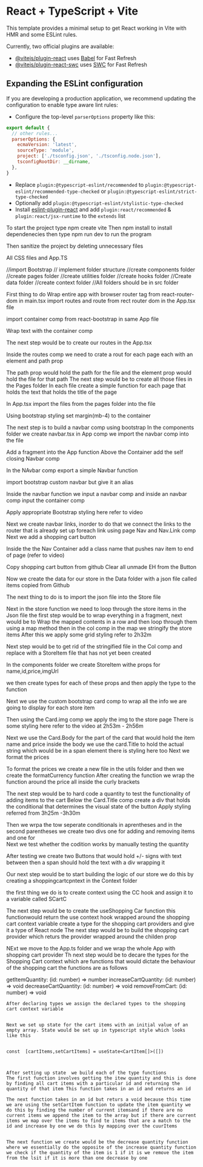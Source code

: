 # React + TypeScript + Vite

This template provides a minimal setup to get React working in Vite with HMR and some ESLint rules.

Currently, two official plugins are available:

- [@vitejs/plugin-react](https://github.com/vitejs/vite-plugin-react/blob/main/packages/plugin-react/README.md) uses [Babel](https://babeljs.io/) for Fast Refresh
- [@vitejs/plugin-react-swc](https://github.com/vitejs/vite-plugin-react-swc) uses [SWC](https://swc.rs/) for Fast Refresh

## Expanding the ESLint configuration

If you are developing a production application, we recommend updating the configuration to enable type aware lint rules:

- Configure the top-level `parserOptions` property like this:

```js
export default {
  // other rules...
  parserOptions: {
    ecmaVersion: 'latest',
    sourceType: 'module',
    project: ['./tsconfig.json', './tsconfig.node.json'],
    tsconfigRootDir: __dirname,
  },
}
```

- Replace `plugin:@typescript-eslint/recommended` to `plugin:@typescript-eslint/recommended-type-checked` or `plugin:@typescript-eslint/strict-type-checked`
- Optionally add `plugin:@typescript-eslint/stylistic-type-checked`
- Install [eslint-plugin-react](https://github.com/jsx-eslint/eslint-plugin-react) and add `plugin:react/recommended` & `plugin:react/jsx-runtime` to the `extends` list


To start the project type npm create vite
 Then npm install to install dependenecies 
 then type npm run dev to run the program 

 Then sanitize the project by deleting unnecessary files


 All CSS files and App.TS

 
//import Bootstrap
// implement folder structure
//create components folder
//create pages folder
//create utilities folder
//create hooks folder
//Create data folder
//create context folder
//All folders should be in src folder


First thing to do 
Wrap entire app with browser router tag from react-router-dom in main.tsx
import routes and route from rect router dom in the App.tsx file

import container comp from react-bootstrap in same App file

Wrap text with the container comp

The next step would be to create our routes in the App.tsx 

Inside the routes comp we need to crate a rout for each page each with an element and path prop

The path prop would hold the path for the file and the element prop would hold the file for that path
The next step would be to create all those files in the Pages folder
In each file create a simple function for each page that holds the text that holds the title of the page

In App.tsx import the files from the pages folder into the file

Using bootstrap styling set margin(mb-4) to the container

The next step is to build a navbar comp using bootstrap
In the components folder we create navbar.tsx
in App comp we import the navbar comp into the file


Add a fragment into the App function
 Above the Container add the self closing Navbar comp


 In the NAvbar comp export a simple Navbar function

 import bootstrap custom navbar but give it an alias 

 Inside the navbar function we input a navbar comp and inside an navbar comp input the container comp
 
 Apply appropriate Bootstrap styling here 
 refer to video
 

 Next we create navbar links, inorder to do that  we connect the links to the router that is already set up foreach link using page Nav and Nav.Link comp
 Next we add a shopping cart button

 Inside the the Nav Container add a class name that pushes nav item to end of page
(refer to video)

Copy shopping cart button from github
Clear all unmade EH from the Button 

Now we create the data for our store in the Data folder with a json file called items copied from Github

The next thing to do is to import the json file into the Store file 

Next in the store function
we need to loop through the store items in the Json file the first step would be to wrap everything in a fragment, next would be to Wrap the mapped contents in a row and then loop through them using a map method then in the col comp in the map we stringify the store items
After this we apply some grid styling refer to 2h32m 

Next step would be to get rid of the stringified file in the Col comp and replace with a StoreItem file that has not yet been created 

In the components folder we create StoreItem withe props for name,id,price,imgUrl

we then create types for each of these props and then apply the type to the function


Next we use the custom bootstrap card comp to wrap all the info we are going to display for each store item

Then using the Card.img comp we apply the img to the store page
There is some styling here refer to the video at 
2h53m - 2h56m

Next we use the Card.Body for the part of the card that would hold the item name and price inside the body we use the card.Title to hold the actual string which would be in a span element there is styling here too
Next we format the prices 

To format the prices we create a new file in the utils folder and then we create the formatCurrency function 
After creating the function we wrap the function around the price all inside the curly brackets

The next step would be to hard code a quantity to test the functionality of adding items to the cart
Below the Card.Title comp create a div that holds the conditional that determines the visual state of the button
Apply styling referred from 3h25m -3h30m

Then we wrpa the tow seperate conditionals in aprentheses and in the second parentheses we create two divs one for adding and removing items and one for  
Next we test whether the codition works by manually testing the quantity

After testing we create two Buttons that would hold +/- signs with text between then a span should hold the text with a div wrapping it 

Our next step would be to start building the logic of our store we do this by creating a shoppingcartcpntext in the Context folder

the first thing we do is to create context using the CC hook and assign it to a variable called SCartC

The next step would be to create the useShopping Car function this functionwould return the use context hook wrapped around the shopping cart context variable
create a type for the shopping cart providers and give it a type of React node
The next step would be to build the shopping cart provider which returs the provider wrapped around the childen prop

NExt we move to the App.ts folder and we wrap the whole App with shopping cart provider
Th next step would be to decare the types for the Shopping Cart context which are functions that would dictate the behaviour of the shopping cart the functions are as follows 

getItemQuantity: (id: number) => number
    increaseCartQuantity: (id: number) => void
    decreaseCartQuantity: (id: number) => void
    removeFromCart: (id: number) => void
    

    After declaring types we assign the declared types to the shopping cart context variable


    Next we set up state for the cart items with an initial value of an empty array. State would be set up in typescript style which looks like this


    const  [cartItems,setCartItems] = useState<CartItem[]>([])



    After setting up state  we build each of the type functions 
    The first function involves getting the itew quantity and this is done by finding all cart items with a particular id and returning the quantity of that item This function takes in an id and returns an id

    The next function takes in an id but returs a void because this time we are using the setCartItem function to update the item quantity we do this by finding the number of current itemsand if there are no current items we append the item to the array but if there are current items we map over the items to find te items that are a match to the id and increase by one we do this by mapping over the cuurItems


    The next function we create would be the decrease quantity function where we essentially do the opposite of the increase quantity function we check if the quantity of the item is 1 if it is we remove the item from the lsit if it is more than one decrease by one
    